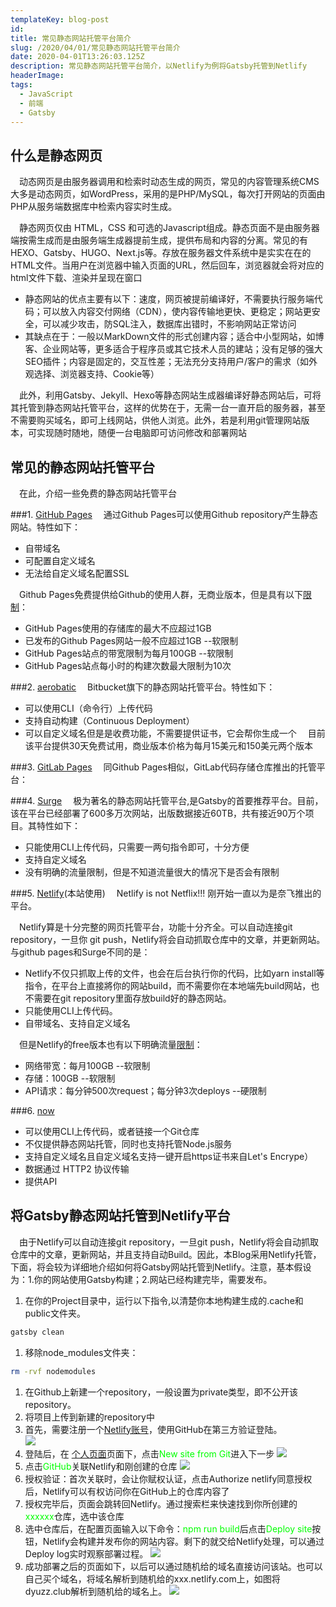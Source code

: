 ```yaml
---
templateKey: blog-post
id: 
title: 常见静态网站托管平台简介
slug: /2020/04/01/常见静态网站托管平台简介
date: 2020-04-01T13:26:03.125Z
description: 常见静态网站托管平台简介，以Netlify为例将Gatsby托管到Netlify
headerImage: 
tags:
  - JavaScript
  - 前端
  - Gatsby
---
```


## 什么是静态网页

&emsp;动态网页是由服务器调用和检索时动态生成的网页，常见的内容管理系统CMS大多是动态网页，如WordPress，采用的是PHP/MySQL，每次打开网站的页面由PHP从服务端数据库中检索内容实时生成。<br>

&emsp;静态网页仅由 HTML，CSS 和可选的Javascript组成。静态页面不是由服务器端按需生成而是由服务端生成器提前生成，提供布局和内容的分离。常见的有HEXO、Gatsby、HUGO、Next.js等。存放在服务器文件系统中是实实在在的HTML文件。当用户在浏览器中输入页面的URL，然后回车，浏览器就会将对应的html文件下载、渲染并呈现在窗口<br>
- 静态网站的优点主要有以下：速度，网页被提前编译好，不需要执行服务端代码；可以放入内容交付网络（CDN），使内容传输地更快、更稳定；网站更安全，可以减少攻击，防SQL注入，数据库出错时，不影响网站正常访问<br>
- 其缺点在于：一般以MarkDown文件的形式创建内容；适合中小型网站，如博客、企业网站等，更多适合于程序员或其它技术人员的建站；没有足够的强大SEO插件；内容是固定的，交互性差；无法充分支持用户/客户的需求（如外观选择、浏览器支持、Cookie等）<br>

&emsp;此外，利用Gatsby、Jekyll、Hexo等静态网站生成器编译好静态网站后，可将其托管到静态网站托管平台，这样的优势在于，无需一台一直开启的服务器，甚至不需要购买域名，即可上线网站，供他人浏览。此外，若是利用git管理网站版本，可实现随时随地，随便一台电脑即可访问修改和部署网站<br>

## 常见的静态网站托管平台
&emsp;在此，介绍一些免费的静态网站托管平台

###1. [GitHub Pages][1]
&emsp;通过Github Pages可以使用Github repository产生静态网站。特性如下：
- 自带域名
- 可配置自定义域名
- 无法给自定义域名配置SSL

&emsp;Github Pages免费提供给Github的使用人群，无商业版本，但是具有以下[限制][2]：
- GitHub Pages使用的存储库的最大不应超过1GB
- 已发布的Github Pages网站一般不应超过1GB --软限制
- GitHub Pages站点的带宽限制为每月100GB --软限制
- GitHub Pages站点每小时的构建次数最大限制为10次

###2. [aerobatic][3]
&emsp;Bitbucket旗下的静态网站托管平台。特性如下：
- 可以使用CLI（命令行）上传代码
- 支持自动构建（Continuous Deployment）
- 可以自定义域名但是是收费功能，不需要提供证书，它会帮你生成一个
&emsp;目前该平台提供30天免费试用，商业版本价格为每月15美元和150美元两个版本

###3. [GitLab Pages][4]
&emsp;同Github Pages相似，GitLab代码存储仓库推出的托管平台：

###4. [Surge][5]
&emsp;极为著名的静态网站托管平台,是Gatsby的首要推荐平台。目前，该在平台已经部署了600多万次网站，出版数据接近60TB，共有接近90万个项目。其特性如下：
- 只能使用CLI上传代码，只需要一两句指令即可，十分方便
- 支持自定义域名
- 没有明确的流量限制，但是不知道流量很大的情况下是否会有限制

###5. [Netlify][6](本站使用)
&emsp;Netlify is not Netflix!!! 刚开始一直以为是奈飞推出的平台。<br>

&emsp;Netlify算是十分完整的网页托管平台，功能十分齐全。可以自动连接git repository，一旦你 git push，Netlify将会自动抓取仓库中的文章，并更新网站。<br>
与github pages和Surge不同的是：
- Netlify不仅只抓取上传的文件，也会在后台执行你的代码，比如yarn install等指令，在平台上直接將你的网站build，而不需要你在本地端先build网站，也不需要在git repository里面存放build好的静态网站。
- 只能使用CLI上传代码。
- 自带域名、支持自定义域名<br>

&emsp;但是Netlify的free版本也有以下明确流量[限制][7]：
- 网络带宽：每月100GB --软限制
- 存储：100GB --软限制
- API请求：每分钟500次request；每分钟3次deploys --硬限制

###6. [now][7]
- 可以使用CLI上传代码，或者链接一个Git仓库
- 不仅提供静态网站托管，同时也支持托管Node.js服务
- 支持自定义域名且自定义域名支持一键开启https证书来自Let's Encrype）
- 数据通过 HTTP2 协议传输
- 提供API

## 将Gatsby静态网站托管到Netlify平台

&emsp;由于Netlify可以自动连接git repository，一旦git push，Netlify将会自动抓取仓库中的文章，更新网站，并且支持自动Build。因此，本Blog采用Netlify托管，下面，将会较为详细地介绍如何将Gatsby网站托管到Netlify。注意，基本假设为：1.你的网站使用Gatsby构建；2.网站已经构建完毕，需要发布。

1. 在你的Project目录中，运行以下指令,以清楚你本地构建生成的.cache和public文件夹。<br>
```bash
gatsby clean
```
1. 移除node_modules文件夹：<br>
```bash
rm -rvf nodemodules
```
1. 在Github上新建一个repository，一般设置为private类型，即不公开该repository。
1. 将项目上传到新建的repository中
1. 首先，需要注册一个[Netlify账号][6]，使用GitHub在第三方验证登陆。
<br>![][9]<br>
1. 登陆后，在 [个人页面][10]页面下，点击<font color=#00FF00>New site from Git</font>进入下一步 
![][11]  
1. 点击<font color=#00FF00>GitHub</font>关联Netlify和刚创建的仓库
![][12]  
1. 授权验证：首次关联时，会让你赋权认证，点击Authorize netlify同意授权后，Netlify可以有权访问你在GitHub上的仓库内容了
1. 授权完毕后，页面会跳转回Netlify。通过搜索栏来快速找到你所创建的<font color=#00FF00>xxxxxx</font>仓库，选中该仓库
1. 选中仓库后，在配置页面输入以下命令：<font color=#00FF00>npm run build</font>后点击<font color=#00FF00>Deploy site</font>按钮，Netlify会构建并发布你的网站内容。剩下的就交给Netlify处理，可以通过Deploy log实时观察部署过程。
![][13]
1. 成功部署之后的页面如下，以后可以通过随机给的域名直接访问该站。也可以自己买个域名，将域名解析到随机给的xxx.netlify.com上，如图将dyuzz.club解析到随机给的域名上。
![][14]

<!--此文档图像文件夹编号：1-->
[1]:https://pages.github.com/
[2]:https://help.github.com/en/github/working-with-github-pages/about-github-pages#usage-limits
[3]:https://www.aerobatic.com/
[4]:https://docs.gitlab.com/ee/user/project/pages/index.html
[5]:https://surge.sh/
[6]:https://www.netlify.com/
[7]:https://www.netlify.com/tos/
[8]:https://zeit.co/now
[9]:/ImagesAll/1/1.png
[10]: https://app.netlify.com/account/sites
[11]:/ImagesAll/1/2.png
[12]:/ImagesAll/1/3.png
[13]:/ImagesAll/1/4.PNG
[14]:/ImagesAll/1/5.PNG
